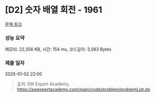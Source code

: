 # [D2] 숫자 배열 회전 - 1961 

[문제 링크](https://swexpertacademy.com/main/code/problem/problemDetail.do?contestProbId=AV5Pq-OKAVYDFAUq) 

### 성능 요약

메모리: 22,356 KB, 시간: 154 ms, 코드길이: 3,083 Bytes

### 제출 일자

2025-01-02 22:00



> 출처: SW Expert Academy, https://swexpertacademy.com/main/code/problem/problemList.do